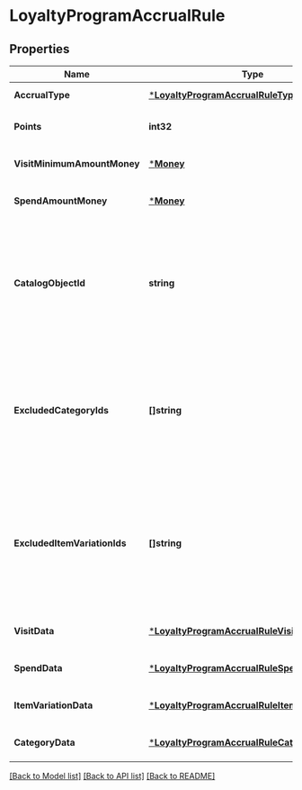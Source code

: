 # LoyaltyProgramAccrualRule

## Properties
Name | Type | Description | Notes
------------ | ------------- | ------------- | -------------
**AccrualType** | [***LoyaltyProgramAccrualRuleType**](LoyaltyProgramAccrualRuleType.md) |  | [default to null]
**Points** | **int32** | The number of points that  buyers earn based on the &#x60;accrual_type&#x60;. | [optional] [default to null]
**VisitMinimumAmountMoney** | [***Money**](Money.md) |  | [optional] [default to null]
**SpendAmountMoney** | [***Money**](Money.md) |  | [optional] [default to null]
**CatalogObjectId** | **string** | When the accrual rule is item-based or category-based, this field specifies the ID  of the [catalog object](entity:CatalogObject) that buyers can purchase to earn points.  If &#x60;accrual_type&#x60; is &#x60;ITEM_VARIATION&#x60;, the object is an item variation.  If &#x60;accrual_type&#x60; is &#x60;CATEGORY&#x60;, the object is a category. | [optional] [default to null]
**ExcludedCategoryIds** | **[]string** | When the accrual rule is spend-based (&#x60;accrual_type&#x60; is &#x60;SPEND&#x60;), this field  lists the IDs of any &#x60;CATEGORY&#x60; catalog objects that are excluded from points accrual.   You can use the [BatchRetrieveCatalogObjects](api-endpoint:Catalog-BatchRetrieveCatalogObjects)  endpoint to retrieve information about the excluded categories. | [optional] [default to null]
**ExcludedItemVariationIds** | **[]string** | When the accrual rule is spend-based (&#x60;accrual_type&#x60; is &#x60;SPEND&#x60;), this field  lists the IDs of any &#x60;ITEM_VARIATION&#x60; catalog objects that are excluded from points accrual.   You can use the [BatchRetrieveCatalogObjects](api-endpoint:Catalog-BatchRetrieveCatalogObjects)  endpoint to retrieve information about the excluded item variations. | [optional] [default to null]
**VisitData** | [***LoyaltyProgramAccrualRuleVisitData**](LoyaltyProgramAccrualRuleVisitData.md) |  | [optional] [default to null]
**SpendData** | [***LoyaltyProgramAccrualRuleSpendData**](LoyaltyProgramAccrualRuleSpendData.md) |  | [optional] [default to null]
**ItemVariationData** | [***LoyaltyProgramAccrualRuleItemVariationData**](LoyaltyProgramAccrualRuleItemVariationData.md) |  | [optional] [default to null]
**CategoryData** | [***LoyaltyProgramAccrualRuleCategoryData**](LoyaltyProgramAccrualRuleCategoryData.md) |  | [optional] [default to null]

[[Back to Model list]](../README.md#documentation-for-models) [[Back to API list]](../README.md#documentation-for-api-endpoints) [[Back to README]](../README.md)

